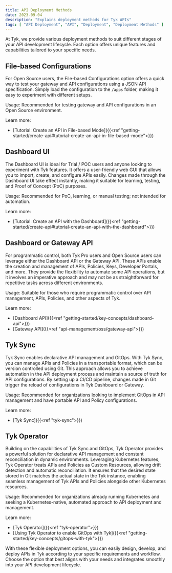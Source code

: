 ```yaml
---
title: API Deployment Methods
date: 2023-09-04
description: "Explains deployment methods for Tyk APIs"
tags: [ "API Deployment", "API", "Deployment", "Deployment Methods" ]
---
```


At Tyk, we provide various deployment methods to suit different stages of your API development lifecycle. Each option offers unique features and capabilities tailored to your specific needs.

## File-based Configurations

For Open Source users, the File-based Configurations option offers a quick way to test your gateway and API configurations using a JSON API specification. Simply load the configuration to the `/apps` folder, making it easy to experiment with different setups.

Usage: Recommended for testing gateway and API configurations in an Open Source environment.

Learn more:
* [Tutorial: Create an API in File-based Mode]({{<ref "getting-started/create-api#tutorial-create-an-api-in-file-based-mode">}})

## Dashboard UI

The Dashboard UI is ideal for Trial / POC users and anyone looking to experiment with Tyk features. It offers a user-friendly web GUI that allows you to import, create, and configure APIs easily. Changes made through the Dashboard UI take effect instantly, making it suitable for learning, testing, and Proof of Concept (PoC) purposes.

Usage: Recommended for PoC, learning, or manual testing; not intended for automation.

Learn more:
* [Tutorial: Create an API with the Dashboard]({{<ref "getting-started/create-api#tutorial-create-an-api-with-the-dashboard">}})

## Dashboard or Gateway API

For programmatic control, both Tyk Pro users and Open Source users can leverage either the Dashboard API or the Gateway API. These APIs enable the creation and management of APIs, Policies, Keys, Developer Portals, and more. They provide the flexibility to automate some API operations, but it involves an imperative approach and may not be as straightforward for repetitive tasks across different environments.

Usage: Suitable for those who require programmatic control over API management, APIs, Policies, and other aspects of Tyk.

Learn more:
- [Dashboard API]({{<ref "getting-started/key-concepts/dashboard-api">}})
- [Gateway API]({{<ref "api-management/oss/gateway-api">}})

## Tyk Sync

Tyk Sync enables declarative API management and GitOps. With Tyk Sync, you can manage APIs and Policies in a transportable format, which can be version controlled using Git. This approach allows you to achieve automation in the API deployment process and maintain a source of truth for API configurations. By setting up a CI/CD pipeline, changes made in Git trigger the reload of configurations in Tyk Dashboard or Gateway.

Usage: Recommended for organizations looking to implement GitOps in API management and have portable API and Policy configurations.

Learn more:
- [Tyk Sync]({{<ref "tyk-sync">}})

## Tyk Operator

Building on the capabilities of Tyk Sync and GitOps, Tyk Operator provides a powerful solution for declarative API management and constant reconciliation in dynamic environments. Leveraging Kubernetes features, Tyk Operator treats APIs and Policies as Custom Resources, allowing drift detection and automatic reconciliation. It ensures that the desired state stored in Git matches the actual state in the Tyk instance, enabling seamless management of Tyk APIs and Policies alongside other Kubernetes resources.

Usage: Recommended for organizations already running Kubernetes and seeking a Kubernetes-native, automated approach to API deployment and management.

Learn more:
- [Tyk Operator]({{<ref "tyk-operator">}})
- [Using Tyk Operator to enable GitOps with Tyk]({{<ref "getting-started/key-concepts/gitops-with-tyk">}})

With these flexible deployment options, you can easily design, develop, and deploy APIs in Tyk according to your specific requirements and workflow. Choose the option that best aligns with your needs and integrates smoothly into your API development lifecycle.
